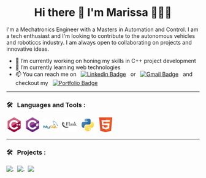 <h1 align='center'>
  Hi there 👋 I'm Marissa 👩🏻‍💻
</h1>

<p>I'm a Mechatronics Engineer with a Masters in Automation and Control. I am a tech enthusiast and I'm looking to contribute to the autonomous vehicles and roboticcs industry. I am always open to collaborating on projects and innovative ideas.</p>

- 🔭 I’m currently working on honing my skills in C++ project development
- 🌱 I’m currently learning web technologies
- 📫 You can reach me on &nbsp; [![Linkedin Badge](https://img.shields.io/badge/-marissa-blue?style=flat&logo=Linkedin&logoColor=white)](https://www.linkedin.com/in/marissa-campa/) &nbsp; or  &nbsp; [![Gmail Badge](https://img.shields.io/badge/-marissag.campa@gmail.com-c14438?style=flat-square&logo=Gmail&logoColor=white&link=mailto:marissag.campa@gmail.com)](mailto:marissag.campa@gmail.com)  &nbsp; and checkout my &nbsp; [![Portfolio Badge](https://img.shields.io/badge/-Portfolio-yellowgreen)](https://img.shields.io/badge/-Portfolio-yellowgreen)


---

### 🛠 &nbsp; Languages and Tools :

<p>
<img src="https://github.com/devicons/devicon/blob/master/icons/cplusplus/cplusplus-original.svg" title="C++"  alt="C++" width="40" height="40"/>&nbsp;
<img src="https://github.com/devicons/devicon/blob/master/icons/csharp/csharp-original.svg" title="C#" alt="C#" width="40" height="40"/>&nbsp;
<img src="https://github.com/devicons/devicon/blob/master/icons/mysql/mysql-original-wordmark.svg" title="MySQL"  alt="MySQL" width="40" height="40"/>&nbsp;
<img src="https://github.com/devicons/devicon/blob/master/icons/flask/flask-original-wordmark.svg" title="Flask" alt="Flask" width="40" height="40"/>&nbsp;
<img src="https://github.com/devicons/devicon/blob/master/icons/python/python-original.svg" title="Python" alt="Python" width="40" height="40"/>&nbsp;
<img src="https://github.com/devicons/devicon/blob/master/icons/html5/html5-original.svg" title="HTML5" alt="HTML" width="40" height="40"/>&nbsp;
</p>

---

### 🛠 &nbsp; Projects :

<a href="https://github.com/MarissaCampa/Accounts">
  <img align="center" src="https://github-readme-stats.vercel.app/api/pin/?username=MarissaCampa&repo=Accounts&title_color=ffffff&text_color=c9cacc&icon_color=2bbc8a&bg_color=1d1f21" />
</a>
&nbsp;
<a href="https://github.com/MarissaCampa/players">
  <img align="center" src="https://github-readme-stats.vercel.app/api/pin/?username=MarissaCampa&repo=players&title_color=ffffff&text_color=c9cacc&icon_color=2bbc8a&bg_color=1d1f21" />
</a>
&nbsp;
<a href="https://github.com/MarissaCampa/the-clothing-shop">
  <img align="center" src="https://github-readme-stats.vercel.app/api/pin/?username=MarissaCampa&repo=the-clothing-shop&title_color=ffffff&text_color=c9cacc&icon_color=2bbc8a&bg_color=1d1f21" />
</a>

